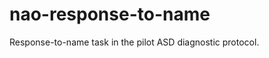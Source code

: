 nao-response-to-name
====================

Response-to-name task in the pilot ASD diagnostic protocol.
